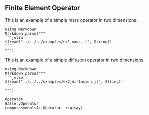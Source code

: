 ## Finite Element Operator

This is an example of a simple mass operator in two dimensions.

````@eval
using Markdown
Markdown.parse("""
```julia
$(read("../../../examples/ex1_mass.jl", String))
```
""")
````

This is an example of a simple diffusion operator in two dimensions.

````@eval
using Markdown
Markdown.parse("""
```julia
$(read("../../../examples/ex2_diffusion.jl", String))
```
""")
````

```@docs
Operator
GalleryOperator
computesymbols(::Operator, ::Array)
```
